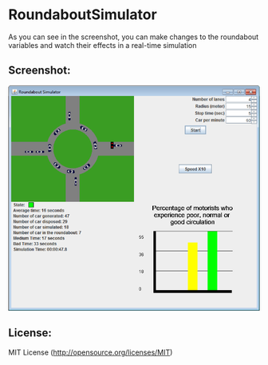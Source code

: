 RoundaboutSimulator
===================

As you can see in the screenshot, you can make changes to the roundabout variables and watch their effects in a real-time simulation 
    
Screenshot:
-----------
![Screenshot of the application](/RoundaboutSimulator/image/DemoScreenShot.png "Screenshot")

License:
--------
MIT License (http://opensource.org/licenses/MIT)

